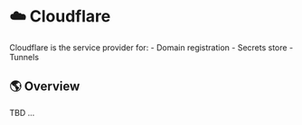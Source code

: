 # ☁️ Cloudflare

Cloudflare is the service provider for:
    - Domain registration
    - Secrets store
    - Tunnels

## 🌎 Overview

TBD ...
